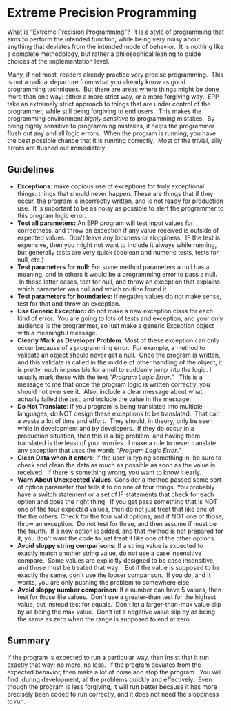 #  Extreme Precision Programming

What is “Extreme Precision Programming”?  It is a style of programming that aims to perform the intended function, while being very noisy about anything that deviates from the intended mode of behavior.  It is nothing like a complete methodology, but rather a philosophical leaning to guide choices at the implementation level. 

Many, if not most, readers already practice very precise programming.  This is not a radical departure from what you already know as good programming techniques.  But there are areas where things might be done more than one way: either a more strict way, or a more forgiving way.  EPP take an extremely strict approach to things that are under control of the programmer, while still being forgiving to end users.  This makes the programming environment _highly sensitive_ to programming mistakes.  By being highly sensitive to programming mistakes, it helps the programmer flush out any and all logic errors.  When the program is running, you have the best possible chance that it is running correctly.  Most of the trivial, silly errors are flushed out immediately.

## Guidelines

*   **Exceptions:** make copious use of exceptions for truly exceptional things: things that should never happen. These are things that if they occur, the program is incorrectly written, and is not ready for production use.  It is important to be as noisy as possible to alert the programmer to this program logic error.
*   **Test all parameters:** An EPP program will test input values for correctness, and throw an exception if any value received is outside of expected values.  Don't leave any loosness or sloppiness.  IF the test is expensive, then you might not want to include it always while running, but generally tests are very quick (boolean and numeric tests, tests for null, etc.)
*   **Test parameters for null:** For some method parameters a null has a meaning, and in others it would be a programming error to pass a null.  In those latter cases, test for null, and throw an exception that explains which parameter was null and which routine found it.
*   **Test parameters for boundaries:** if negative values do not make sense, test for that and throw an exception.
*   **Use Generic Exception:** do not make a new exception class for each kind of error.  You are going to lots of tests and exception, and your only audience is the programmer, so just make a generic Exception object with a meaningful message.
*   **Clearly Mark as Developer Problem**: Most of these exception can only occur because of a programming error.  For example, a method to validate an object should never get a null.  Once the program is written, and this validate is called in the middle of other handling of the object, it is pretty much impossible for a null to suddenly jump into the logic. I usually mark these with the text “_Program Logic Error_.”   This is a message to me that once the program logic is written correctly, you should not ever see it.  Also, include a clear message about what actually failed the test, and include the value in the message.
*   **Do Not Translate**: If you program is being translated into multiple languages, do NOT design these exceptions to be translated.  That can a waste a lot of time and effort.  They should, in theory, only be seen while in development and by developers.  If they do occur in a production situation, then this is a big problem, and having them translated is the least of your worries.  I make a rule to never translate any exception that uses the words “_Program Logic Error_.”
*   **Clean Data when it enters**: If the user is typing something in, be sure to check and clean the data as much as possible as soon as the value is received.  If there is something wrong, you want to know it early.
*   **Warn About Unexpected Values**: Consider a method passed some sort of option parameter that tells it to do one of four things. You probably have a switch statement or a set of IF statements that check for each option and does the right thing.  If you get pass something that is NOT one of the four expected values, then do not just treat that like one of the the others. Check for the four valid options, and if NOT one of those, throw an exception.  Do not test for three, and then assume if must be the fourth.  If a new option is added, and that method is not prepared for it, you don't want the code to just treat it like one of the other options.
*   **Avoid sloppy string comparisons**: If a string value is expected to exactly match another string value, do not use a case insensitive compare.  Some values are explicitly designed to be case insensitive, and those must be treated that way.   But if the value is supposed to be exactly the same, don't use the looser comparison.  If you do, and it works, you are only pushing the problem to somewhere else.
*   **Avoid sloppy number comparison**: If a number can have 5 values, then test for those file values.  Don't use a greater-than test for the highest value, but instead test for equals.  Don't let a larger-than-max value slip by as being the max value.  Don't let a negative value slip by as being the same as zero when the range is supposed to end at zero.

## Summary

If the program is expected to run a particular way, then insist that it run exactly that way: no more, no less.  If the program deviates from the expected behavior, then make a lot of noise and stop the program.  You will find, during development, all the problems quickly and effectively.  Even though the program is less forgiving, it will run better because it has more precisely been coded to run correctly, and it does not need the sloppiness to run.